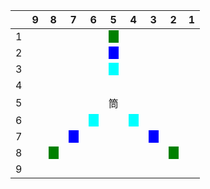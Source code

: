||9|8|7|6|5|4|3|2|1|
|-|-|-|-|-|-|-|-|-|-|
|1|||||<span style="background-color: green;">　</span>|||||
|2|||||<span style="background-color: blue;">　</span>|||||
|3|||||<span style="background-color: aqua;">　</span>|||||
|4||||||||||
|5|||||筒|||||
|6||||<span style="background-color: aqua;">　</span>||<span style="background-color: aqua;">　</span>||||
|7|||<span style="background-color: blue;">　</span>||||<span style="background-color: blue;">　</span>|||
|8||<span style="background-color: green;">　</span>||||||<span style="background-color: green;">　</span>||
|9||||||||||
